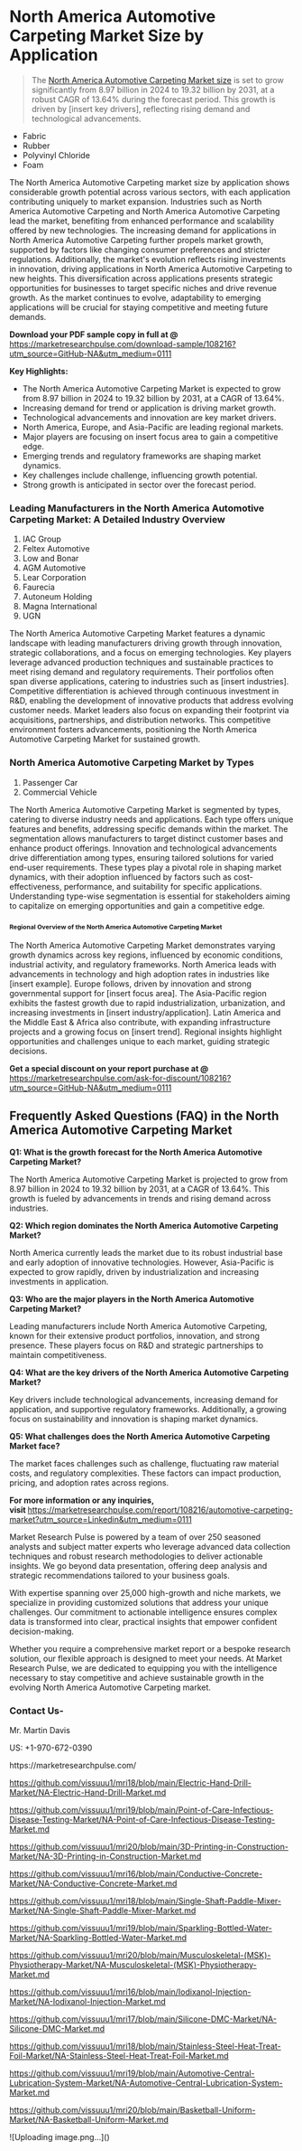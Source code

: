 <h1>North America Automotive Carpeting Market&nbsp;Size by Application</h1><blockquote><p>The <a href="https://marketresearchpulse.com/download-sample/108216?utm_source=GitHub-NA&amp;utm_medium=0111">North America Automotive Carpeting Market size</a> is set to grow significantly from 8.97 billion in 2024 to 19.32 billion by 2031, at a robust CAGR of 13.64% during the forecast period. This growth is driven by [insert key drivers], reflecting rising demand and technological advancements.</p></blockquote><ul><li>Fabric<li> Rubber<li> Polyvinyl Chloride<li> Foam</li></ul><p>The North America Automotive Carpeting market size by application shows considerable growth potential across various sectors, with each application contributing uniquely to market expansion. Industries such as North America Automotive Carpeting and North America Automotive Carpeting lead the market, benefiting from enhanced performance and scalability offered by new technologies. The increasing demand for applications in North America Automotive Carpeting further propels market growth, supported by factors like changing consumer preferences and stricter regulations. Additionally, the market's evolution reflects rising investments in innovation, driving applications in North America Automotive Carpeting to new heights. This diversification across applications presents strategic opportunities for businesses to target specific niches and drive revenue growth. As the market continues to evolve, adaptability to emerging applications will be crucial for staying competitive and meeting future demands.</p><p><strong>Download your PDF sample copy in full at @ </strong><a href="https://marketresearchpulse.com/download-sample/108216?utm_source=GitHub-NA&amp;utm_medium=0111">https://marketresearchpulse.com/download-sample/108216?utm_source=GitHub-NA&amp;utm_medium=0111</a></p><p><strong>Key Highlights: </strong></p><ul><li>The North America Automotive Carpeting Market is expected to grow from 8.97 billion in 2024 to 19.32 billion by 2031, at a CAGR of 13.64%.</li><li>Increasing demand for trend or application is driving market growth.</li><li>Technological advancements and innovation are key market drivers.</li><li>North America, Europe, and Asia-Pacific are leading regional markets.</li><li>Major players are focusing on insert focus area to gain a competitive edge.</li><li>Emerging trends and regulatory frameworks are shaping market dynamics.</li><li>Key challenges include challenge, influencing growth potential.</li><li>Strong growth is anticipated in sector over the forecast period.</li></ul><h3>Leading Manufacturers in the North America Automotive Carpeting Market: A Detailed Industry Overview</h3><ol><li>IAC Group</li><li>Feltex Automotive</li><li>Low and Bonar</li><li>AGM Automotive</li><li>Lear Corporation</li><li>Faurecia</li><li>Autoneum Holding</li><li>Magna International</li><li>UGN</li></ol><div class="flex max-w-full flex-col flex-grow"><div class="min-h-8 text-message flex w-full flex-col items-end gap-2 whitespace-normal break-words [.text-message+&amp;]:mt-5" dir="auto" data-message-author-role="assistant" data-message-id="fd8432e4-4910-450d-b182-61b7bfb0a01f" data-message-model-slug="gpt-4o"><div class="flex w-full flex-col gap-1 empty:hidden first:pt-[3px]"><div class="markdown prose w-full break-words dark:prose-invert light"><p>The North America Automotive Carpeting Market features a dynamic landscape with leading manufacturers driving growth through innovation, strategic collaborations, and a focus on emerging technologies. Key players leverage advanced production techniques and sustainable practices to meet rising demand and regulatory requirements. Their portfolios often span diverse applications, catering to industries such as [insert industries]. Competitive differentiation is achieved through continuous investment in R&amp;D, enabling the development of innovative products that address evolving customer needs. Market leaders also focus on expanding their footprint via acquisitions, partnerships, and distribution networks. This competitive environment fosters advancements, positioning the North America Automotive Carpeting Market for sustained growth.</p></div></div></div></div><h3>North America Automotive Carpeting Market by Types</h3><ol><li>Passenger Car<li> Commercial Vehicle</li></ol><div class="flex max-w-full flex-col flex-grow"><div class="min-h-8 text-message flex w-full flex-col items-end gap-2 whitespace-normal break-words [.text-message+&amp;]:mt-5" dir="auto" data-message-author-role="assistant" data-message-id="084470be-0bb7-4664-bddf-5156b4f41249" data-message-model-slug="gpt-4o-mini"><div class="flex w-full flex-col gap-1 empty:hidden first:pt-[3px]"><div class="markdown prose w-full break-words dark:prose-invert light"><p>The North America Automotive Carpeting Market is segmented by types, catering to diverse industry needs and applications. Each type offers unique features and benefits, addressing specific demands within the market. The segmentation allows manufacturers to target distinct customer bases and enhance product offerings. Innovation and technological advancements drive differentiation among types, ensuring tailored solutions for varied end-user requirements. These types play a pivotal role in shaping market dynamics, with their adoption influenced by factors such as cost-effectiveness, performance, and suitability for specific applications. Understanding type-wise segmentation is essential for stakeholders aiming to capitalize on emerging opportunities and gain a competitive edge.</p></div></div></div></div><h3><span style="font-size: 11px;">Regional Overview of the North America Automotive Carpeting Market</span></h3><div class="flex max-w-full flex-col flex-grow"><div class="min-h-8 text-message flex w-full flex-col items-end gap-2 whitespace-normal break-words [.text-message+&amp;]:mt-5" dir="auto" data-message-author-role="assistant" data-message-id="e9038762-ce64-4e30-91c9-9bd413514231" data-message-model-slug="gpt-4o-mini"><div class="flex w-full flex-col gap-1 empty:hidden first:pt-[3px]"><div class="markdown prose w-full break-words dark:prose-invert light"><p>The North America Automotive Carpeting Market demonstrates varying growth dynamics across key regions, influenced by economic conditions, industrial activity, and regulatory frameworks. North America leads with advancements in technology and high adoption rates in industries like [insert example]. Europe follows, driven by innovation and strong governmental support for [insert focus area]. The Asia-Pacific region exhibits the fastest growth due to rapid industrialization, urbanization, and increasing investments in [insert industry/application]. Latin America and the Middle East &amp; Africa also contribute, with expanding infrastructure projects and a growing focus on [insert trend]. Regional insights highlight opportunities and challenges unique to each market, guiding strategic decisions.</p></div></div></div></div><p><strong>Get a special discount on your report purchase at @ </strong><a href="https://marketresearchpulse.com/ask-for-discount/108216?utm_source=GitHub-NA&amp;utm_medium=0111">https://marketresearchpulse.com/ask-for-discount/108216?utm_source=GitHub-NA&amp;utm_medium=0111</a></p><h2>Frequently Asked Questions (FAQ) in the North America Automotive Carpeting Market</h2><p><strong>Q1: What is the growth forecast for the North America Automotive Carpeting Market?</strong></p><p>The North America Automotive Carpeting Market is projected to grow from 8.97 billion in 2024 to 19.32 billion by 2031, at a CAGR of 13.64%. This growth is fueled by advancements in trends and rising demand across industries.</p><p><strong>Q2: Which region dominates the North America Automotive Carpeting Market?</strong></p><p>North America currently leads the market due to its robust industrial base and early adoption of innovative technologies. However, Asia-Pacific is expected to grow rapidly, driven by industrialization and increasing investments in application.</p><p><strong>Q3: Who are the major players in the North America Automotive Carpeting Market?</strong></p><p>Leading manufacturers include North America Automotive Carpeting, known for their extensive product portfolios, innovation, and strong presence. These players focus on R&amp;D and strategic partnerships to maintain competitiveness.</p><p><strong>Q4: What are the key drivers of the North America Automotive Carpeting Market?</strong></p><p>Key drivers include technological advancements, increasing demand for application, and supportive regulatory frameworks. Additionally, a growing focus on sustainability and innovation is shaping market dynamics.</p><p><strong>Q5: What challenges does the North America Automotive Carpeting Market face?</strong></p><p>The market faces challenges such as challenge, fluctuating raw material costs, and regulatory complexities. These factors can impact production, pricing, and adoption rates across regions.</p><p><strong>For more information or any inquiries, visit&nbsp;</strong><a href="https://marketresearchpulse.com/report/108216/automotive-carpeting-market?utm_source=Linkedin&utm_medium=0111">https://marketresearchpulse.com/report/108216/automotive-carpeting-market?utm_source=Linkedin&utm_medium=0111</a></p><p>Market Research Pulse is powered by a team of over 250 seasoned analysts and subject matter experts who leverage advanced data collection techniques and robust research methodologies to deliver actionable insights. We go beyond data presentation, offering deep analysis and strategic recommendations tailored to your business goals.</p><p>With expertise spanning over 25,000 high-growth and niche markets, we specialize in providing customized solutions that address your unique challenges. Our commitment to actionable intelligence ensures complex data is transformed into clear, practical insights that empower confident decision-making.</p><p>Whether you require a comprehensive market report or a bespoke research solution, our flexible approach is designed to meet your needs. At Market Research Pulse, we are dedicated to equipping you with the intelligence necessary to stay competitive and achieve sustainable growth in the evolving North America Automotive Carpeting market.</p><h3><strong>Contact Us-</strong></h3><p>Mr. Martin Davis</p><p>US: +1-970-672-0390</p><p>https://marketresearchpulse.com/</p><p><a href="https://github.com/vissuuu1/mri18/blob/main/Electric-Hand-Drill-Market/NA-Electric-Hand-Drill-Market.md">https://github.com/vissuuu1/mri18/blob/main/Electric-Hand-Drill-Market/NA-Electric-Hand-Drill-Market.md</a></p><p><a href="https://github.com/vissuuu1/mri19/blob/main/Point-of-Care-Infectious-Disease-Testing-Market/NA-Point-of-Care-Infectious-Disease-Testing-Market.md">https://github.com/vissuuu1/mri19/blob/main/Point-of-Care-Infectious-Disease-Testing-Market/NA-Point-of-Care-Infectious-Disease-Testing-Market.md</a></p><p><a href="https://github.com/vissuuu1/mri20/blob/main/3D-Printing-in-Construction-Market/NA-3D-Printing-in-Construction-Market.md">https://github.com/vissuuu1/mri20/blob/main/3D-Printing-in-Construction-Market/NA-3D-Printing-in-Construction-Market.md</a></p><p><a href="https://github.com/vissuuu1/mri16/blob/main/Conductive-Concrete-Market/NA-Conductive-Concrete-Market.md">https://github.com/vissuuu1/mri16/blob/main/Conductive-Concrete-Market/NA-Conductive-Concrete-Market.md</a></p><p><a href="https://github.com/vissuuu1/mri18/blob/main/Single-Shaft-Paddle-Mixer-Market/NA-Single-Shaft-Paddle-Mixer-Market.md">https://github.com/vissuuu1/mri18/blob/main/Single-Shaft-Paddle-Mixer-Market/NA-Single-Shaft-Paddle-Mixer-Market.md</a></p><p><a href="https://github.com/vissuuu1/mri19/blob/main/Sparkling-Bottled-Water-Market/NA-Sparkling-Bottled-Water-Market.md">https://github.com/vissuuu1/mri19/blob/main/Sparkling-Bottled-Water-Market/NA-Sparkling-Bottled-Water-Market.md</a></p><p><a href="https://github.com/vissuuu1/mri20/blob/main/Musculoskeletal-(MSK)-Physiotherapy-Market/NA-Musculoskeletal-(MSK)-Physiotherapy-Market.md">https://github.com/vissuuu1/mri20/blob/main/Musculoskeletal-(MSK)-Physiotherapy-Market/NA-Musculoskeletal-(MSK)-Physiotherapy-Market.md</a></p><p><a href="https://github.com/vissuuu1/mri16/blob/main/Iodixanol-Injection-Market/NA-Iodixanol-Injection-Market.md">https://github.com/vissuuu1/mri16/blob/main/Iodixanol-Injection-Market/NA-Iodixanol-Injection-Market.md</a></p><p><a href="https://github.com/vissuuu1/mri17/blob/main/Silicone-DMC-Market/NA-Silicone-DMC-Market.md">https://github.com/vissuuu1/mri17/blob/main/Silicone-DMC-Market/NA-Silicone-DMC-Market.md</a></p><p><a href="https://github.com/vissuuu1/mri18/blob/main/Stainless-Steel-Heat-Treat-Foil-Market/NA-Stainless-Steel-Heat-Treat-Foil-Market.md">https://github.com/vissuuu1/mri18/blob/main/Stainless-Steel-Heat-Treat-Foil-Market/NA-Stainless-Steel-Heat-Treat-Foil-Market.md</a></p><p><a href="https://github.com/vissuuu1/mri19/blob/main/Automotive-Central-Lubrication-System-Market/NA-Automotive-Central-Lubrication-System-Market.md">https://github.com/vissuuu1/mri19/blob/main/Automotive-Central-Lubrication-System-Market/NA-Automotive-Central-Lubrication-System-Market.md</a></p><p><a href="https://github.com/vissuuu1/mri20/blob/main/Basketball-Uniform-Market/NA-Basketball-Uniform-Market.md">https://github.com/vissuuu1/mri20/blob/main/Basketball-Uniform-Market/NA-Basketball-Uniform-Market.md</a></p>
![Uploading image.png…]()
